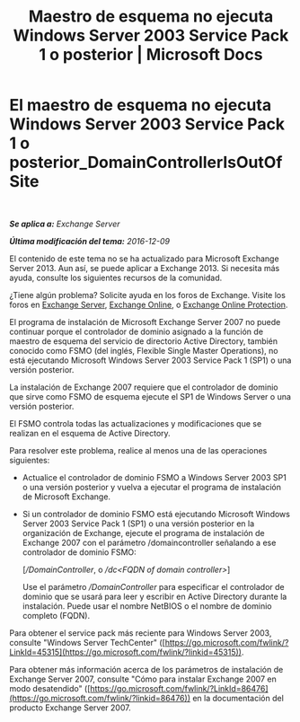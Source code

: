 ﻿---
title: 'Maestro de esquema no ejecuta Windows Server 2003 Service Pack 1 o posterior | Microsoft Docs'
TOCTitle: El maestro de esquema no ejecuta Windows Server 2003 Service Pack 1 o posterior_DomainControllerIsOutOfSite
ms:assetid: 5edbe0b8-7610-4a52-aaaa-38c6a99e7e53
ms:mtpsurl: https://technet.microsoft.com/es-es/library/ms.exch.setupreadiness.domaincontrollerisoutofsite(v=EXCHG.150)
ms:contentKeyID: 48268191
ms.date: 05/22/2018
mtps_version: v=EXCHG.150
ms.translationtype: MT
---

# El maestro de esquema no ejecuta Windows Server 2003 Service Pack 1 o posterior\_DomainControllerIsOutOfSite

 

_**Se aplica a:** Exchange Server_

_**Última modificación del tema:** 2016-12-09_

El contenido de este tema no se ha actualizado para Microsoft Exchange Server 2013. Aun así, se puede aplicar a Exchange 2013. Si necesita más ayuda, consulte los siguientes recursos de la comunidad.

¿Tiene algún problema? Solicite ayuda en los foros de Exchange. Visite los foros en [Exchange Server](https://go.microsoft.com/fwlink/p/?linkid=60612), [Exchange Online](https://go.microsoft.com/fwlink/p/?linkid=267542), o [Exchange Online Protection](https://go.microsoft.com/fwlink/p/?linkid=285351).

El programa de instalación de Microsoft Exchange Server 2007 no puede continuar porque el controlador de dominio asignado a la función de maestro de esquema del servicio de directorio Active Directory, también conocido como FSMO (del inglés, Flexible Single Master Operations), no está ejecutando Microsoft Windows Server 2003 Service Pack 1 (SP1) o una versión posterior.

La instalación de Exchange 2007 requiere que el controlador de dominio que sirve como FSMO de esquema ejecute el SP1 de Windows Server o una versión posterior.

El FSMO controla todas las actualizaciones y modificaciones que se realizan en el esquema de Active Directory.

Para resolver este problema, realice al menos una de las operaciones siguientes:

  - Actualice el controlador de dominio FSMO a Windows Server 2003 SP1 o una versión posterior y vuelva a ejecutar el programa de instalación de Microsoft Exchange.

  - Si un controlador de dominio FSMO está ejecutando Microsoft Windows Server 2003 Service Pack 1 (SP1) o una versión posterior en la organización de Exchange, ejecute el programa de instalación de Exchange 2007 con el parámetro /domaincontroller señalando a ese controlador de dominio FSMO:
    
    \[*/DomainController*, o */dc\<FQDN of domain controller\>*\]
    
    Use el parámetro */DomainController* para especificar el controlador de dominio que se usará para leer y escribir en Active Directory durante la instalación. Puede usar el nombre NetBIOS o el nombre de dominio completo (FQDN).

Para obtener el service pack más reciente para Windows Server 2003, consulte "Windows Server TechCenter" ([https://go.microsoft.com/fwlink/?LinkId=45315](https://go.microsoft.com/fwlink/?linkid=45315)).

Para obtener más información acerca de los parámetros de instalación de Exchange Server 2007, consulte "Cómo para instalar Exchange 2007 en modo desatendido" ([https://go.microsoft.com/fwlink/?LinkId=86476](https://go.microsoft.com/fwlink/?linkid=86476)) en la documentación del producto Exchange Server 2007.


